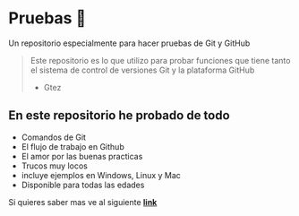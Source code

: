 # Pruebas 🧰

Un repositorio especialmente para hacer pruebas de Git y GitHub
>  Este repositorio es lo que utilizo para probar funciones que tiene tanto el sistema de control de versiones Git y la plataforma GitHub
> - Gtez

## En este repositorio he probado de todo
* Comandos de Git
* El flujo de trabajo en Github
* El amor por las buenas practicas
* Trucos muy locos
* incluye ejemplos en Windows, Linux y Mac
* Disponible para todas las edades

Si quieres saber mas ve al siguiente [**link**](https://platzi.com/cursos/git-github/)
